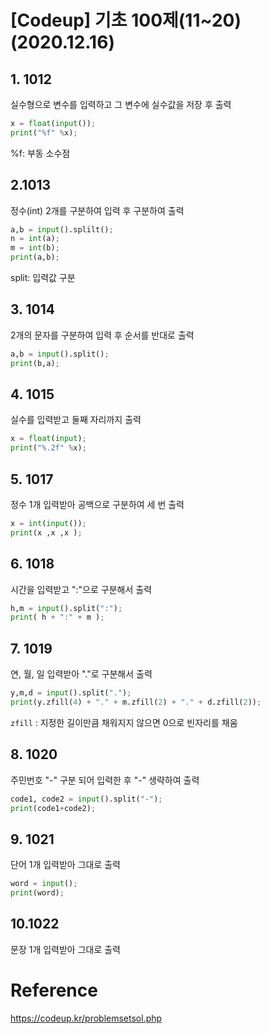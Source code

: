 # [Codeup] 기초 100제(11~20) (2020.12.16)



## 1. 1012

실수형으로 변수를 입력하고 그 변수에 실수값을 저장 후 출력

```python
x = float(input());
print("%f" %x);
```

%f: 부동 소수점



## 2.1013

정수(int) 2개를 구분하여 입력 후 구분하여 출력

```python
a,b = input().splilt();
n = int(a);
m = int(b);
print(a,b);
```

split: 입력값 구분



## 3. 1014

2개의 문자를 구분하여 입력 후 순서를 반대로 출력

```python
a,b = input().split();
print(b,a);
```



## 4. 1015

실수를 입력받고 둘째 자리까지 출력

```python
x = float(input);
print("%.2f" %x);
```



## 5. 1017

정수 1개 입력받아 공백으로 구분하여 세 번 출력

```python
x = int(input());
print(x ,x ,x );
```



## 6. 1018

시간을 입력받고 ":"으로 구분해서 출력

```python
h,m = input().split(":");
print( h + ":" + m );
```



## 7. 1019

연, 월, 일 입력받아 "."로 구분해서 출력

```python
y,m,d = input().split(".");
print(y.zfill(4) + "." + m.zfill(2) + "." + d.zfill(2));
```

`zfill` : 지정한 길이만큼 채워지지 않으면 0으로 빈자리를 채움



## 8. 1020

주민번호 "-" 구분 되어 입력한 후 "-" 생략하여 출력

```python
code1, code2 = input().split("-");
print(code1+code2);
```



## 9. 1021

단어 1개 입력받아 그대로 출력

```python
word = input();
print(word);
```



## 10.1022

문장 1개 입력받아 그대로 출력



# Reference

https://codeup.kr/problemsetsol.php